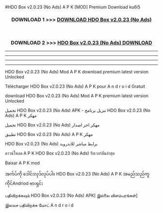 #HDO Box  v2.0.23 (No Ads) A P K [MOD] Premium Download ku6i5



<div align="center">

<h3>DOWNLOAD 1 >>> <a href="https://teeasianyam.web.app?sq=HDO Box  v2.0.23 (No Ads)">DOWNLOAD HDO Box  v2.0.23 (No Ads) </a></h3><br>

<h3>DOWNLOAD 2 >>> <a href="https://teeasianyam.web.app?sq=HDO Box  v2.0.23 (No Ads) ">HDO Box  v2.0.23 (No Ads)  DOWNLOAD </a></h3>

</div>


----------------------------------------------------------

----------------------------------------------------------

----------------------------------------------------------

----------------------------------------------------------


HDO Box  v2.0.23 (No Ads)  Mod A P K download premium latest version Unlocked

Télécharger HDO Box  v2.0.23 (No Ads)  A P K pour A n d r o i d Gratuit

download HDO Box  v2.0.23 (No Ads)  Mod A P K premium latest version Unlocked

تحميل HDO Box  v2.0.23 (No Ads)  APK - تنزيل برنامج HDO Box  v2.0.23 (No Ads)  A P K مهكر

تحميل HDO Box  v2.0.23 (No Ads)  مهكر اخر اصدار

تطبيق HDO Box  v2.0.23 (No Ads)  A P K مهكر

HDO Box  v2.0.23 (No Ads)  برابط مباشر للاندرويد

ดาวน์โหลด A P K HDO Box  v2.0.23 (No Ads)  รับเวอร์ชันล่าสุด

Baixar A P K mod

အက်ပ်ကို ဒေါင်းလုဒ်လုပ်ပါ။ HDO Box  v2.0.23 (No Ads)  A P K အမည်သည်ကူကိုင်Andriod ဗားရှင်း

பதிவிறக்கவும் HDO Box  v2.0.23 (No Ads)  APK[ இல்லை விளம்பரங்கள்] 
 
இலவச பதிவிறக்க மோட் A n d r o i d



